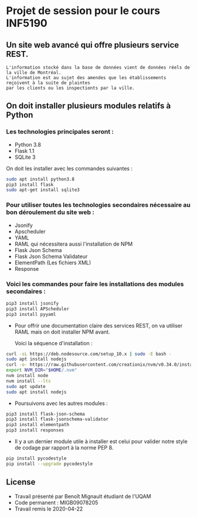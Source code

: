 # Projet de session pour le cours INF5190

## Un site web avancé qui offre plusieurs service REST.
    L'information stocké dans la base de données vient de données réels de la ville de Montréal.
    L'information est au sujet des amendes que les établissements reçoivent à la suite de plaintes 
    par les clients ou les inspectionts par la ville.

## On doit installer plusieurs modules relatifs à Python

### Les technologies principales seront :
  * Python 3.8
  * Flask 1.1
  * SQLite 3
  
On doit les installer avec les commandes suivantes :

```bash
sudo apt install python3.8
pip3 install flask
sudo apt-get install sqlite3
```
### Pour utiliser toutes les technologies secondaires nécessaire au bon déroulement du site web :
  * Jsonify
  * Apscheduler
  * YAML 
  * RAML qui nécessitera aussi l'installation de NPM
  * Flask Json Schema
  * Flask Json Schema Validateur 
  * ElementPath (Les fichiers XML)
  * Response
  
### Voici les commandes pour faire les installations des modules secondaires :

```bash
pip3 install jsonify
pip3 install APScheduler
pip3 install pyyaml
```
  * Pour offrir une documentation  claire des services REST, on va utiliser RAML
    mais on doit installer NPM avant. 
    
    Voici la séquence d'installation :
```bash
curl -sL https://deb.nodesource.com/setup_10.x | sudo -E bash -
sudo apt install nodejs
curl -o- https://raw.githubusercontent.com/creationix/nvm/v0.34.0/install.sh | bash
export NVM_DIR="$HOME/.nvm"
nvm install node
nvm install --lts
sudo apt update
sudo apt install nodejs
```    
  * Poursuivons avec les autres modules :
```bash
pip3 install flask-json-schema
pip3 install flask-jsonschema-validator
pip3 install elementpath
pip3 install responses
```

  * Il y a un dernier module utile à installer est celui pour valider 
    notre style de codage par rapport à la norme PEP 8.
```bash
pip install pycodestyle
pip install --upgrade pycodestyle
```

## License

* Travail présenté par Benoît Mignault étudiant de l'UQAM 
* Code permanent : MIGB09078205
* Travail remis le 2020-04-22